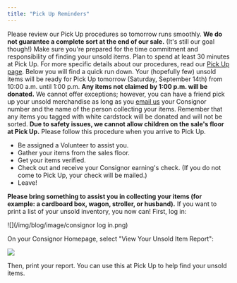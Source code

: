 ```yaml
---
title: "Pick Up Reminders"
---
```


Please review our Pick Up procedures so tomorrow runs smoothly. **We do not guarantee a complete sort at the end of our sale.** (It's still our goal though!) Make sure you're prepared for the time commitment and responsibility of finding your unsold items. Plan to spend at least 30 minutes at Pick Up. For more specific details about our procedures, read our [Pick Up page](/consignors/dropping-off/picking-up/). Below you will find a quick run down. Your (hopefully few) unsold items will be ready for Pick Up tomorrow (Saturday, September 14th) from 10:00 a.m. until 1:00 p.m. **Any items not claimed by 1:00 p.m. will be donated.** We cannot offer exceptions; however, you can have a friend pick up your unsold merchandise as long as you [email us](mailto:info@boutiqueforaweek.com) your Consignor number and the name of the person collecting your items. Remember that any items you tagged with white cardstock will be donated and will not be sorted. **Due to safety issues, we cannot allow children on the sale's floor at Pick Up.** Please follow this procedure when you arrive to Pick Up.

* Be assigned a Volunteer to assist you.
* Gather your items from the sales floor.
* Get your items verified.
* Check out and receive your Consignor earning's check. (If you do not come to Pick Up, your check will be mailed.)
* Leave!

**Please bring something to assist you in collecting your items (for example: a cardboard box, wagon, stroller, or husband).** If you want to print a list of your unsold inventory, you now can! First, log in:

![](/img/blog/image/consignor log in.png)

On your Consignor Homepage, select "View Your Unsold Item Report":

![](/img/blog/image/homepage3.png)

Then, print your report. You can use this at Pick Up to help find your unsold items.
